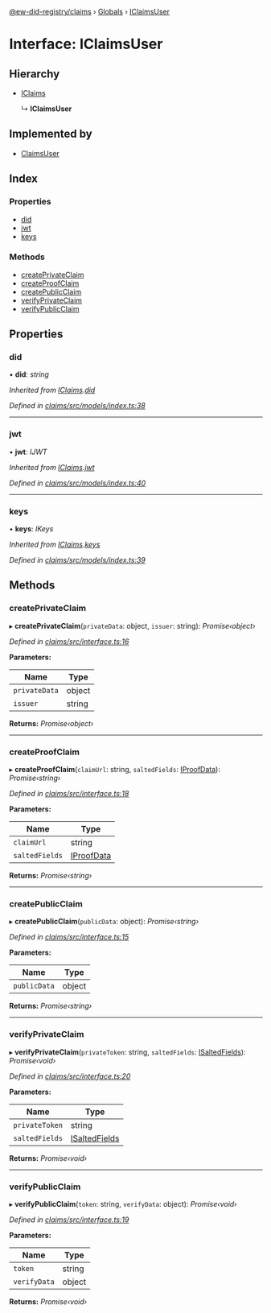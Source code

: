 [@ew-did-registry/claims](../README.md) › [Globals](../globals.md) › [IClaimsUser](iclaimsuser.md)

# Interface: IClaimsUser

## Hierarchy

* [IClaims](iclaims.md)

  ↳ **IClaimsUser**

## Implemented by

* [ClaimsUser](../classes/claimsuser.md)

## Index

### Properties

* [did](iclaimsuser.md#did)
* [jwt](iclaimsuser.md#jwt)
* [keys](iclaimsuser.md#keys)

### Methods

* [createPrivateClaim](iclaimsuser.md#createprivateclaim)
* [createProofClaim](iclaimsuser.md#createproofclaim)
* [createPublicClaim](iclaimsuser.md#createpublicclaim)
* [verifyPrivateClaim](iclaimsuser.md#verifyprivateclaim)
* [verifyPublicClaim](iclaimsuser.md#verifypublicclaim)

## Properties

###  did

• **did**: *string*

*Inherited from [IClaims](iclaims.md).[did](iclaims.md#did)*

*Defined in [claims/src/models/index.ts:38](https://github.com/energywebfoundation/ew-did-registry/blob/9796cd6/packages/claims/src/models/index.ts#L38)*

___

###  jwt

• **jwt**: *IJWT*

*Inherited from [IClaims](iclaims.md).[jwt](iclaims.md#jwt)*

*Defined in [claims/src/models/index.ts:40](https://github.com/energywebfoundation/ew-did-registry/blob/9796cd6/packages/claims/src/models/index.ts#L40)*

___

###  keys

• **keys**: *IKeys*

*Inherited from [IClaims](iclaims.md).[keys](iclaims.md#keys)*

*Defined in [claims/src/models/index.ts:39](https://github.com/energywebfoundation/ew-did-registry/blob/9796cd6/packages/claims/src/models/index.ts#L39)*

## Methods

###  createPrivateClaim

▸ **createPrivateClaim**(`privateData`: object, `issuer`: string): *Promise‹object›*

*Defined in [claims/src/interface.ts:16](https://github.com/energywebfoundation/ew-did-registry/blob/9796cd6/packages/claims/src/interface.ts#L16)*

**Parameters:**

Name | Type |
------ | ------ |
`privateData` | object |
`issuer` | string |

**Returns:** *Promise‹object›*

___

###  createProofClaim

▸ **createProofClaim**(`claimUrl`: string, `saltedFields`: [IProofData](iproofdata.md)): *Promise‹string›*

*Defined in [claims/src/interface.ts:18](https://github.com/energywebfoundation/ew-did-registry/blob/9796cd6/packages/claims/src/interface.ts#L18)*

**Parameters:**

Name | Type |
------ | ------ |
`claimUrl` | string |
`saltedFields` | [IProofData](iproofdata.md) |

**Returns:** *Promise‹string›*

___

###  createPublicClaim

▸ **createPublicClaim**(`publicData`: object): *Promise‹string›*

*Defined in [claims/src/interface.ts:15](https://github.com/energywebfoundation/ew-did-registry/blob/9796cd6/packages/claims/src/interface.ts#L15)*

**Parameters:**

Name | Type |
------ | ------ |
`publicData` | object |

**Returns:** *Promise‹string›*

___

###  verifyPrivateClaim

▸ **verifyPrivateClaim**(`privateToken`: string, `saltedFields`: [ISaltedFields](isaltedfields.md)): *Promise‹void›*

*Defined in [claims/src/interface.ts:20](https://github.com/energywebfoundation/ew-did-registry/blob/9796cd6/packages/claims/src/interface.ts#L20)*

**Parameters:**

Name | Type |
------ | ------ |
`privateToken` | string |
`saltedFields` | [ISaltedFields](isaltedfields.md) |

**Returns:** *Promise‹void›*

___

###  verifyPublicClaim

▸ **verifyPublicClaim**(`token`: string, `verifyData`: object): *Promise‹void›*

*Defined in [claims/src/interface.ts:19](https://github.com/energywebfoundation/ew-did-registry/blob/9796cd6/packages/claims/src/interface.ts#L19)*

**Parameters:**

Name | Type |
------ | ------ |
`token` | string |
`verifyData` | object |

**Returns:** *Promise‹void›*
